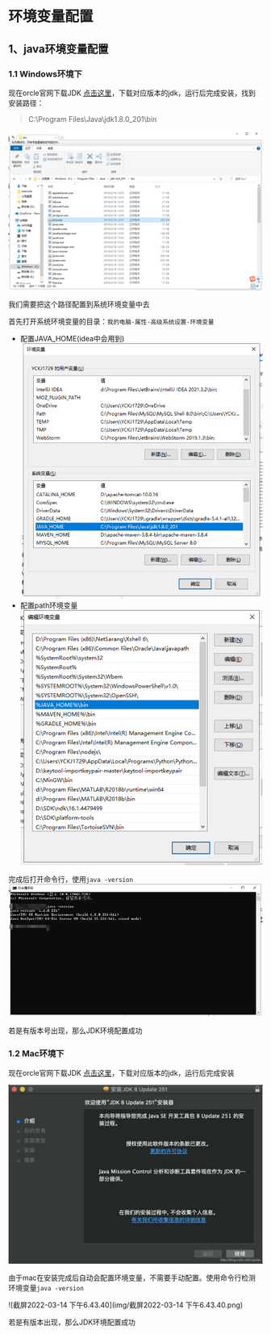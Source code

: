 # 环境变量配置

## 1、java环境变量配置

### 1.1 Windows环境下

现在orcle官网下载JDK [点击这里](https://www.oracle.com/java/technologies/downloads/#java8)，下载对应版本的jdk，运行后完成安装，找到安装路径：

> C:\Program Files\Java\jdk1.8.0_201\bin

![image-20220314170122076](img/image-20220314170122076.png)

我们需要把这个路径配置到系统环境变量中去

首先打开系统环境变量的目录：`我的电脑-属性-高级系统设置-环境变量`

* 配置JAVA_HOME(idea中会用到)![image-20220314170430078](img/image-20220314170430078.png)
* 配置path环境变量![image-20220314170522684](img/image-20220314170522684.png)

完成后打开命令行，使用`java -version`![image-20220314170657521](img/image-20220314170657521.png)

若是有版本号出现，那么JDK环境配置成功

### 1.2 Mac环境下

现在orcle官网下载JDK [点击这里](https://www.oracle.com/java/technologies/downloads/#java8)，下载对应版本的jdk，运行后完成安装

![在这里插入图片描述](img/watermark,type_ZmFuZ3poZW5naGVpdGk,shadow_10,text_aHR0cHM6Ly9ibG9nLmNzZG4ubmV0L3h1aml1YmE=,size_16,color_FFFFFF,t_70.png)

由于mac在安装完成后自动会配置环境变量，不需要手动配置。使用命令行检测环境变量`java -version`

![截屏2022-03-14 下午6.43.40](img/截屏2022-03-14 下午6.43.40.png)

若是有版本出现，那么JDK环境配置成功

